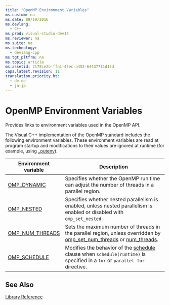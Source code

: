 ```yaml
---
title: "OpenMP Environment Variables"
ms.custom: na
ms.date: 09/19/2016
ms.devlang: 
  - C++
ms.prod: visual-studio-dev14
ms.reviewer: na
ms.suite: na
ms.technology: 
  - devlang-cpp
ms.tgt_pltfrm: na
ms.topic: article
ms.assetid: 2178ce2b-ffa1-45ec-a455-64437711d15d
caps.latest.revision: 11
translation.priority.ht: 
  - de-de
  - ja-jp
---
```

# OpenMP Environment Variables
Provides links to environment variables used in the OpenMP API.  
  
 The Visual C++ implementation of the OpenMP standard includes the following environment variables. These environment variables are read at program startup and modifications to their values are ignored at runtime (for example, using [_putenv](../vs140/_putenv--_wputenv.md)).  
  
|Environment variable|Description|  
|--------------------------|-----------------|  
|[OMP_DYNAMIC](../vs140/OMP_DYNAMIC.md)|Specifies whether the OpenMP run time can adjust the number of threads in a parallel region.|  
|[OMP_NESTED](../vs140/OMP_NESTED.md)|Specifies whether nested parallelism is enabled, unless nested parallelism is enabled or disabled with `omp_set_nested`.|  
|[OMP_NUM_THREADS](../vs140/OMP_NUM_THREADS.md)|Sets the maximum number of threads in the parallel region, unless overridden by [omp_set_num_threads](../vs140/omp_set_num_threads.md) or [num_threads](../vs140/num_threads.md).|  
|[OMP_SCHEDULE](../vs140/OMP_SCHEDULE.md)|Modifies the behavior of the [schedule](../vs140/schedule.md) clause when `schedule(runtime)` is specified in a `for` or `parallel for` directive.|  
  
## See Also  
 [Library Reference](../vs140/OpenMP-Library-Reference.md)